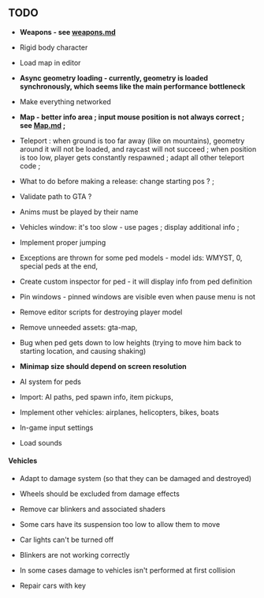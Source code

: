 
## TODO


- **Weapons - see [weapons.md](weapons.md)**

- Rigid body character

- Load map in editor

- **Async geometry loading - currently, geometry is loaded synchronously, which seems like the main performance bottleneck**

- Make everything networked

- **Map - better info area ; input mouse position is not always correct ; see [Map.md](Map.md) ;**

- Teleport : when ground is too far away (like on mountains), geometry around it will not be loaded, and raycast will not succeed ; when position is too low, player gets constantly respawned ; adapt all other teleport code ;

- What to do before making a release: change starting pos ? ;

- Validate path to GTA ?

- Anims must be played by their name

- Vehicles window: it's too slow - use pages ; display additional info ;

- Implement proper jumping

- Exceptions are thrown for some ped models - model ids: WMYST, 0, special peds at the end, 

- Create custom inspector for ped - it will display info from ped definition

- Pin windows - pinned windows are visible even when pause menu is not

- Remove editor scripts for destroying player model

- Remove unneeded assets: gta-map, 

- Bug when ped gets down to low heights (trying to move him back to starting location, and causing shaking)

- **Minimap size should depend on screen resolution**


- AI system for peds

- Import: AI paths, ped spawn info, item pickups, 

- Implement other vehicles: airplanes, helicopters, bikes, boats

- In-game input settings

- Load sounds


#### Vehicles

- Adapt to damage system (so that they can be damaged and destroyed)

- Wheels should be excluded from damage effects

- Remove car blinkers and associated shaders

- Some cars have its suspension too low to allow them to move

- Car lights can't be turned off

- Blinkers are not working correctly

- In some cases damage to vehicles isn't performed at first collision

- Repair cars with key

